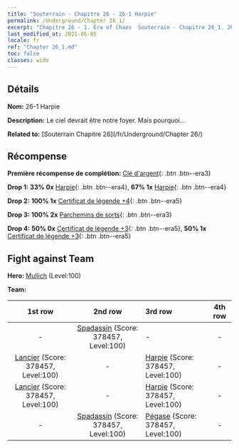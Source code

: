 ```yaml
---
title: "Souterrain - Chapitre 26 - 26-1 Harpie"
permalink: /Underground/Chapter 26_1/
excerpt: "Chapitre 26 - 1. Era of Chaos  Souterrain - Chapitre 26_1. 26-1 Harpie"
last_modified_at: 2021-05-05
locale: fr
ref: "Chapter 26_1.md"
toc: false
classes: wide
---
```


## Détails

 **Nom:** 26-1 Harpie

 **Description:** Le ciel devrait être notre foyer. Mais pourquoi...

 **Related to:** [Souterrain Chapitre 26](/fr/Underground/Chapter 26/)

## Récompense

 **Première récompense de complétion:** [Clé d'argent](/ItemsFR/con_693/){: .btn .btn--era3}

 **Drop 1:** **33% 0x** [Harpie](/ItemsFR/unt_245/){: .btn .btn--era4}, **67% 1x** [Harpie](/ItemsFR/unt_245/){: .btn .btn--era4}

 **Drop 2:** **100% 1x** [Certificat de légende +4](/ItemsFR/mat_95/){: .btn .btn--era5}

 **Drop 3:** **100% 2x** [Parchemins de sorts](/ItemsFR/con_694/){: .btn .btn--era3}

 **Drop 4:** **50% 0x** [Certificat de légende +3](/ItemsFR/mat_88/){: .btn .btn--era5}, **50% 1x** [Certificat de légende +3](/ItemsFR/mat_88/){: .btn .btn--era5}


## Fight against Team
 **Hero:** [Mullich](/fr/heroes/Mullich/) (Level:100)

 **Team:**


  | 1st row | 2nd row | 3rd row | 4th row |
  |:----:|:----:|:----|:----:|
  | - | [Spadassin](/fr/units/Swordsman/) (Score: 378457, Level:100)  | - | - |
  | [Lancier](/fr/units/Pikeman/) (Score: 378457, Level:100)  | - | [Harpie](/fr/units/Harpy/) (Score: 378457, Level:100)  | - |
  | [Lancier](/fr/units/Pikeman/) (Score: 378457, Level:100)  | - | [Harpie](/fr/units/Harpy/) (Score: 378457, Level:100)  | - |
  | - | [Spadassin](/fr/units/Swordsman/) (Score: 378457, Level:100)  | [Pégase](/fr/units/Pegasus/) (Score: 378457, Level:100)  | - |


